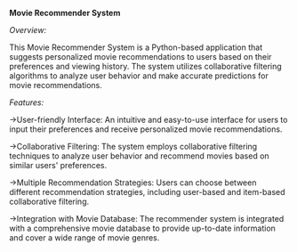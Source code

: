 **Movie Recommender System**

*Overview:*

This Movie Recommender System is a Python-based application that suggests personalized movie recommendations to users based on their preferences and viewing history. The system utilizes collaborative filtering algorithms to analyze user behavior and make accurate predictions for movie recommendations.

*Features:*

->User-friendly Interface: An intuitive and easy-to-use interface for users to input their preferences and receive personalized movie recommendations.

->Collaborative Filtering: The system employs collaborative filtering techniques to analyze user behavior and recommend movies based on similar users' preferences.

->Multiple Recommendation Strategies: Users can choose between different recommendation strategies, including user-based and item-based collaborative filtering.

->Integration with Movie Database: The recommender system is integrated with a comprehensive movie database to provide up-to-date information and cover a wide range of movie genres.
